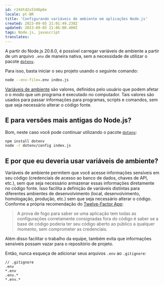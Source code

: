 ```yaml
---
id: r244td2x5346p6e
locale: pt-BR
title: 'Configurando variáveis de ambiente em aplicações Node.js'
created: 2023-09-05 21:01:49.238Z
updated: 2023-09-05 21:06:00.400Z
tags: Node.js, javascript
translates: 
---
```

A partir do Node.js 20.6.0, é possível carregar variáveis de ambiente a partir de um arquivo `.env` de maneira nativa, sem a necessidade de utilizar o pacote [`dotenv`](https://www.npmjs.com/package/dotenv).

Para isso, basta iniciar o seu projeto usando o seguinte comando:

```bash
node --env-file=.env index.js
```

<Alert title="Variáveis de ambiente" mb="md" color="blue">
<a href="https://pt.wikipedia.org/wiki/Vari%C3%A1vel_de_ambiente">Variáveis de ambiente</a> são valores, definidos pelo usuário que podem afetar o o modo que um programa é executado no computador. Tais valores são usados para passar informações para programas, scripts e comandos, sem que seja necessário alterar o código fonte.
</Alert>

## E para versões mais antigas do Node.js?

Bom, neste caso você pode continuar utilizando o pacote [`dotenv`](https://www.npmjs.com/package/dotenv):

```bash
npm install dotenv
node -r dotenv/config index.js
```

## E por que eu deveria usar variáveis de ambiente?

Variáveis de ambiente permitem que você acesse informações sensíveis em seu código (credenciais de acesso ao banco de dados, chaves de API, etc.), sem que seja necessário armazenar essas informações diretamente no código fonte. Isso facilita a definição de variáveis distintas para diferentes ambientes de desenvolvimento (local, desenvolvimento, homologação, produção, etc.) sem que seja necessário alterar o código. Conforme a própria recomendação do [Twelve-Factor App](https://12factor.net/pt_br/config):

> A prova de fogo para saber se uma aplicação tem todas as configurações corretamente consignadas fora do código é saber se a base de código poderia ter seu código aberto ao público a qualquer momento, sem comprometer as credenciais.

Além disso facilitar o trabalho da equipe, também evita que informações sensíveis possam vazar para o repositório de projeto.

Então, nunca esqueça de adicionar seus arquivos `.env` ao `.gitignore`:

```
// .gitignore
.env
*.env
.env.*
*.env.*
```
